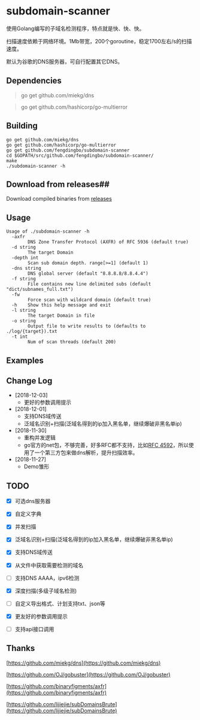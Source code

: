 subdomain-scanner
======
使用Golang编写的子域名检测程序，特点就是快、快、快。

扫描速度依赖于网络环境。1Mb带宽，200个goroutine，稳定1700左右/s的扫描速度。

默认为谷歌的DNS服务器，可自行配置其它DNS。


## Dependencies ##
>go get github.com/miekg/dns

>go get github.com/hashicorp/go-multierror


## Building ##
	go get github.com/miekg/dns
	go get github.com/hashicorp/go-multierror
	go get github.com/fengdingbo/subdomain-scanner
	cd $GOPATH/src/github.com/fengdingbo/subdomain-scanner/
	make
	./subdomain-scanner -h


## Download from releases##
Download compiled binaries from [releases](https://github.com/fengdingbo/subdomain-scanner/releases)


## Usage ##
	Usage of ./subdomain-scanner -h
	  -axfr
			DNS Zone Transfer Protocol (AXFR) of RFC 5936 (default true)
	  -d string
			The target Domain
	  -depth int
			Scan sub domain depth. range[>=1] (default 1)
	  -dns string
			DNS global server (default "8.8.8.8/8.8.4.4")
	  -f string
			File contains new line delimited subs (default "dict/subnames_full.txt")
	  -fw
			Force scan with wildcard domain (default true)
	  -h	Show this help message and exit
	  -l string
			The target Domain in file
	  -o string
			Output file to write results to (defaults to ./log/{target}).txt
	  -t int
			Num of scan threads (default 200)


## Examples ##
        

## Change Log  
* [2018-12-03] 
	* 更好的参数调用提示
* [2018-12-01] 
	* 支持DNS域传送
	* 泛域名识别+扫描(泛域名得到的ip加入黑名单，继续爆破非黑名单ip)
* [2018-11-30] 
	* 重构并发逻辑
	* go官方的net包，不够完善，好多RFC都不支持，比如[RFC 4592](https://github.com/golang/go/issues/28947)，所以使用了一个第三方包来做dns解析，提升扫描效率。
* [2018-11-27] 
	* Demo雏形


## TODO ##
  - [x] 可选dns服务器
  - [x] 自定义字典
  - [x] 并发扫描
  - [x] 泛域名识别+扫描(泛域名得到的ip加入黑名单，继续爆破非黑名单ip)
  - [x] 支持DNS域传送
  - [x] 从文件中获取需要检测的域名
  - [ ] 支持DNS AAAA，ipv6检测
  - [x] 深度扫描(多级子域名检测)
  - [ ] 自定义导出格式、计划支持txt、json等
  - [x] 更友好的参数调用提示
  - [ ] 支持api接口调用


## Thanks ##
[https://github.com/miekg/dns](https://github.com/miekg/dns)

[https://github.com/OJ/gobuster](https://github.com/OJ/gobuster)

[https://github.com/binaryfigments/axfr](https://github.com/binaryfigments/axfr)

[https://github.com/lijiejie/subDomainsBrute](https://github.com/lijiejie/subDomainsBrute)
